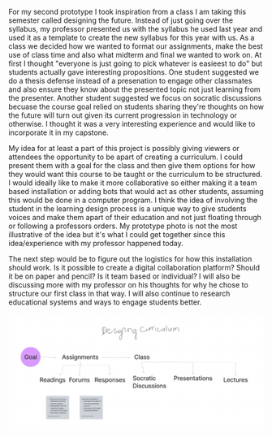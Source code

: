 For my second prototype I took inspiration from a class I am taking this semester called designing the future. Instead of just going over the syllabus, my professor presented us with the syllabus he used last year and used it as a template to create the new syllabus for this year with us. As a class we decided how we wanted to format our assignments, make the best use of class time and also what midterm and final we wanted to work on. At first I thought "everyone is just going to pick whatever is easieest to do" but students actually gave interesting propositions. One student suggested we do a thesis defense instead of a presenation to engage other classmates and also ensure they know about the presented topic not just learning from the presenter. Another student suggested we focus on socratic discussions becuase the course goal relied on students sharing they're thoughts on how the future will turn out given its current progression in technology or otherwise. I thought it was a very interesting experience and would like to incorporate it in my capstone.

My idea for at least a part of this project is possibly giving viewers or attendees the opportunity to be apart of creating a curriculum. I could present them with a goal for the class and then give them options for how they would want this course to be taught or the curriculum to be structured. I would ideally like to make it more collaborative so either making it a team based installation or adding bots that would act as other students, assuming this would be done in a computer program. I think the idea of involving the student in the learning design process is a unique way to give students voices and make them apart of their education and not just floating through or following a professors orders. My prototype photo is not the most illustrative of the idea but it's what I could get together since this idea/experience with my professor happened today. 

The next step would be to figure out the logistics for how this installation should work. Is it possible to create a digital collaboration platform? Should it be on paper and pencil? Is it team based or individual? I will also be discussing more with my professor on his thoughts for why he chose to structure our first class in that way. I will also continue to research educational systems and ways to engage students better. 


![](second_prototype.png)
